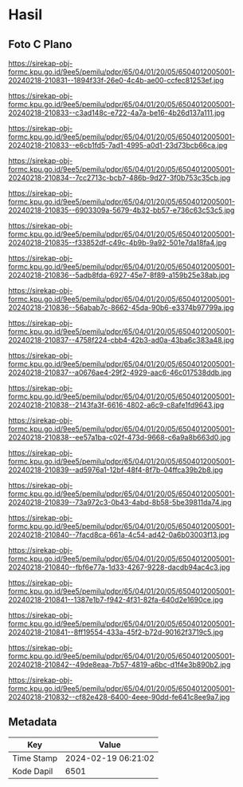 # Hasil

## Foto C Plano

https://sirekap-obj-formc.kpu.go.id/9ee5/pemilu/pdpr/65/04/01/20/05/6504012005001-20240218-210831--1894f33f-26e0-4c4b-ae00-ccfec81253ef.jpg

https://sirekap-obj-formc.kpu.go.id/9ee5/pemilu/pdpr/65/04/01/20/05/6504012005001-20240218-210833--c3ad148c-e722-4a7a-be16-4b26d137a111.jpg

https://sirekap-obj-formc.kpu.go.id/9ee5/pemilu/pdpr/65/04/01/20/05/6504012005001-20240218-210833--e6cb1fd5-7ad1-4995-a0d1-23d73bcb66ca.jpg

https://sirekap-obj-formc.kpu.go.id/9ee5/pemilu/pdpr/65/04/01/20/05/6504012005001-20240218-210834--7cc2713c-bcb7-486b-9d27-3f0b753c35cb.jpg

https://sirekap-obj-formc.kpu.go.id/9ee5/pemilu/pdpr/65/04/01/20/05/6504012005001-20240218-210835--6903309a-5679-4b32-bb57-e736c63c53c5.jpg

https://sirekap-obj-formc.kpu.go.id/9ee5/pemilu/pdpr/65/04/01/20/05/6504012005001-20240218-210835--f33852df-c49c-4b9b-9a92-501e7da18fa4.jpg

https://sirekap-obj-formc.kpu.go.id/9ee5/pemilu/pdpr/65/04/01/20/05/6504012005001-20240218-210836--5adb8fda-6927-45e7-8f89-a159b25e38ab.jpg

https://sirekap-obj-formc.kpu.go.id/9ee5/pemilu/pdpr/65/04/01/20/05/6504012005001-20240218-210836--56abab7c-8662-45da-90b6-e3374b97799a.jpg

https://sirekap-obj-formc.kpu.go.id/9ee5/pemilu/pdpr/65/04/01/20/05/6504012005001-20240218-210837--4758f224-cbb4-42b3-ad0a-43ba6c383a48.jpg

https://sirekap-obj-formc.kpu.go.id/9ee5/pemilu/pdpr/65/04/01/20/05/6504012005001-20240218-210837--a0676ae4-29f2-4929-aac6-46c017538ddb.jpg

https://sirekap-obj-formc.kpu.go.id/9ee5/pemilu/pdpr/65/04/01/20/05/6504012005001-20240218-210838--2143fa3f-6616-4802-a6c9-c8afe1fd9643.jpg

https://sirekap-obj-formc.kpu.go.id/9ee5/pemilu/pdpr/65/04/01/20/05/6504012005001-20240218-210838--ee57a1ba-c02f-473d-9668-c6a9a8b663d0.jpg

https://sirekap-obj-formc.kpu.go.id/9ee5/pemilu/pdpr/65/04/01/20/05/6504012005001-20240218-210839--ad5976a1-12bf-48f4-8f7b-04ffca39b2b8.jpg

https://sirekap-obj-formc.kpu.go.id/9ee5/pemilu/pdpr/65/04/01/20/05/6504012005001-20240218-210839--73a972c3-0b43-4abd-8b58-5be39811da74.jpg

https://sirekap-obj-formc.kpu.go.id/9ee5/pemilu/pdpr/65/04/01/20/05/6504012005001-20240218-210840--7facd8ca-661a-4c54-ad42-0a6b03003f13.jpg

https://sirekap-obj-formc.kpu.go.id/9ee5/pemilu/pdpr/65/04/01/20/05/6504012005001-20240218-210840--fbf6e77a-1d33-4267-9228-dacdb94ac4c3.jpg

https://sirekap-obj-formc.kpu.go.id/9ee5/pemilu/pdpr/65/04/01/20/05/6504012005001-20240218-210841--1387e1b7-f942-4f31-82fa-640d2e1690ce.jpg

https://sirekap-obj-formc.kpu.go.id/9ee5/pemilu/pdpr/65/04/01/20/05/6504012005001-20240218-210841--8ff19554-433a-45f2-b72d-90162f3719c5.jpg

https://sirekap-obj-formc.kpu.go.id/9ee5/pemilu/pdpr/65/04/01/20/05/6504012005001-20240218-210842--49de8eaa-7b57-4819-a6bc-d1f4e3b890b2.jpg

https://sirekap-obj-formc.kpu.go.id/9ee5/pemilu/pdpr/65/04/01/20/05/6504012005001-20240218-210832--cf82e428-6400-4eee-90dd-fe641c8ee9a7.jpg


## Metadata

| Key        | Value               |
| ---------- | ------------------- |
| Time Stamp | 2024-02-19 06:21:02 |
| Kode Dapil | 6501                |



